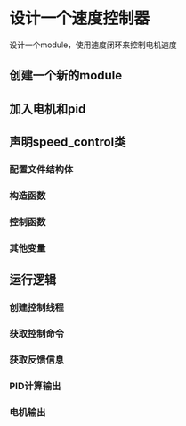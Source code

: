 # 设计一个速度控制器

设计一个module，使用速度闭环来控制电机速度

## 创建一个新的module

## 加入电机和pid

## 声明speed_control类

### 配置文件结构体

### 构造函数

### 控制函数

### 其他变量

## 运行逻辑

### 创建控制线程

### 获取控制命令

### 获取反馈信息

### PID计算输出

### 电机输出
